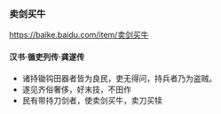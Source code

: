 ### 卖剑买牛
https://baike.baidu.com/item/卖剑买牛
#### 汉书·循吏列传·龚遂传
- 诸持锄钩田器者皆为良民，吏无得问，持兵者乃为盗贼。
- 遂见齐俗奢侈，好末技，不田作
- 民有带持刀剑者，使卖剑买牛，卖刀买犊